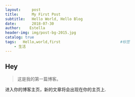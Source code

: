 ```yaml
---
layout:     post   				    
title:      My First Post 				
subtitle:   Hello World, Hello Blog
date:       2018-07-30 				
author:    Estella						
header-img: img/post-bg-2015.jpg 	
catalog: true 						
tags:	Hello,world,first							#标签
    - 生活
---
```


## Hey
>这是我的第一篇博客。

进入你的博客主页，新的文章将会出现在你的主页上.
